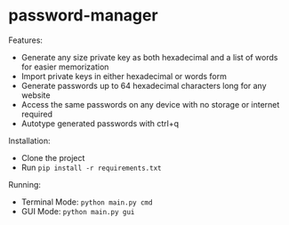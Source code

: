 # password-manager

Features:
- Generate any size private key as both hexadecimal and a list of words for easier memorization
- Import private keys in either hexadecimal or words form
- Generate passwords up to 64 hexadecimal characters long for any website
- Access the same passwords on any device with no storage or internet required
- Autotype generated passwords with ctrl+q

Installation:
- Clone the project
- Run `pip install -r requirements.txt`

Running:
- Terminal Mode: 
`python main.py cmd`
- GUI Mode: `python main.py gui`
